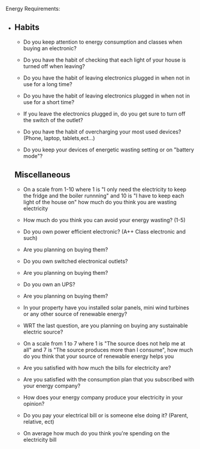 Energy Requirements:

- ## Habits
  
  - Do you keep attention to energy consumption and classes when buying an electronic?
  
  - Do you have the habit of checking that each light of your house is turned off when leaving?
  
  - Do you have the habit of leaving electronics plugged in when not in use for a long time?
  
  - Do you have the habit of leaving electronics plugged in when not in use for a short time?
  
  - If you leave the electronics plugged in, do you get sure to turn off the switch of the outlet?
  
  - Do you have the habit of overcharging your most used devices? (Phone, laptop, tablets,ect...)
  
  - Do you keep your devices of energetic wasting setting or on "battery mode"?

  ## Miscellaneous
  
  - On a scale from 1-10 where 1 is "I only need the electricity to keep the fridge  and the boiler runnning" and 10 is "I have to keep each light of the house on" how much do you think you are wasting electricity
  
  - How much do you think you can avoid your energy wasting? (1-5)
  
  - Do you own power efficient electronic? (A++ Class electronic and such)
  
  - Are you planning on buying them?

  - Do you own switched electronical outlets?

  - Are you planning on buying them?
  
  - Do you own an UPS?

  - Are you planning on buying them?
  
  - In your property have you installed solar panels, mini wind turbines or any other source of renewable energy?
  
  - WRT the last question, are you planning on buying any sustainable electric source?

  - On a scale from 1 to 7 where 1 is "The source does not help me at all" and 7 is "The source produces more than I consume", how much do you think that your source of renewable energy helps you
  
  - Are you satisfied with how much the bills for electricity are?
  
  - Are you satisfied with the consumption plan that you subscribed with your energy company?
  
  - How does your energy company produce your electricity in your opinion?

  - Do you pay your electrical bill or is someone else doing it? (Parent, relative, ect)

  - On average how much do you think you're spending on the electricity bill

